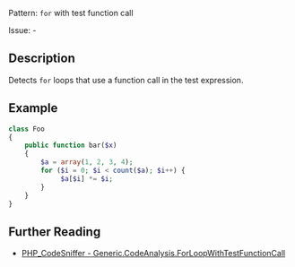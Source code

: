Pattern: `for` with test function call

Issue: -

## Description

Detects `for` loops that use a function call in the test expression.

## Example

``` php
class Foo
{
    public function bar($x)
    {
        $a = array(1, 2, 3, 4);
        for ($i = 0; $i < count($a); $i++) {
             $a[$i] *= $i;
        }
    }
}
```

## Further Reading

* [PHP_CodeSniffer - Generic.CodeAnalysis.ForLoopWithTestFunctionCall](https://github.com/squizlabs/PHP_CodeSniffer/blob/master/src/Standards/Generic/Sniffs/CodeAnalysis/ForLoopWithTestFunctionCallSniff.php)